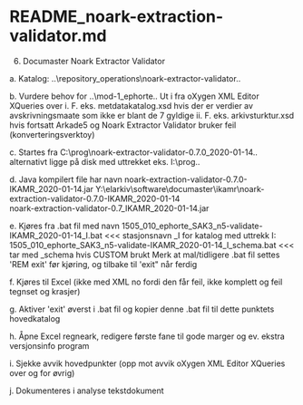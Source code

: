 # README_noark-extraction-validator.md

6. Documaster Noark Extractor Validator

a. Katalog: ..\repository_operations\noark-extractor-validator\..

b. Vurdere behov for ..\mod-1_ephorte\..  Ut i fra oXygen XML Editor XQueries  over
	i. F. eks. metdatakatalog.xsd hvis der er verdier av avskrivningsmaate som ikke er blant de 7 gyldige
	ii. F. eks. arkivsturktur.xsd hvis fortsatt Arkade5 og Noark Extractor Validator bruker feil (konverteringsverktoy)

c. Startes fra C:\prog\noark-extractor-validator-0.7.0_2020-01-14\..
   alternativt ligge på disk med uttrekket eks. I:\prog\..

d. Java kompilert file har navn  noark-extraction-validator-0.7.0-IKAMR_2020-01-14.jar
   Y:\elarkiv\software\documaster\ikamr\noark-extraction-validator-0.7.0-IKAMR_2020-01-14\
   noark-extraction-validator-0.7_IKAMR_2020-01-14.jar

e. Kjøres fra .bat fil med navn
   1505_010_ephorte_SAK3_n5-validate-IKAMR_2020-01-14_I.bat         <<< stasjonsnavn _I for katalog med uttrekk I:\
   1505_010_ephorte_SAK3_n5-validate-IKAMR_2020-01-14_I_schema.bat   <<< tar med _schema hvis CUSTOM brukt
   Merk at mal/tidligere .bat fil settes 'REM exit' før kjøring, og tilbake til 'exit" når ferdig

f. Kjøres til Excel (ikke med XML no fordi den får feil, ikke komplett og feil tegnset og krasjer)

g. Aktiver 'exit' øverst i .bat fil og kopier denne .bat fil til dette punktets hovedkatalog

h. Åpne Excel regneark, redigere første fane til gode marger og ev. ekstra versjonsinfo program

i. Sjekke avvik hovedpunkter (opp mot avvik oXygen XML Editor XQueries over og for øvrig)

j. Dokumenteres i analyse tekstdokument
